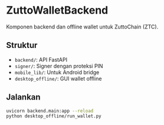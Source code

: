 # ZuttoWalletBackend

Komponen backend dan offline wallet untuk ZuttoChain (ZTC).

## Struktur
- `backend/`: API FastAPI
- `signer/`: Signer dengan proteksi PIN
- `mobile_lib/`: Untuk Android bridge
- `desktop_offline/`: GUI wallet offline

## Jalankan
```bash
uvicorn backend.main:app --reload
python desktop_offline/run_wallet.py
```